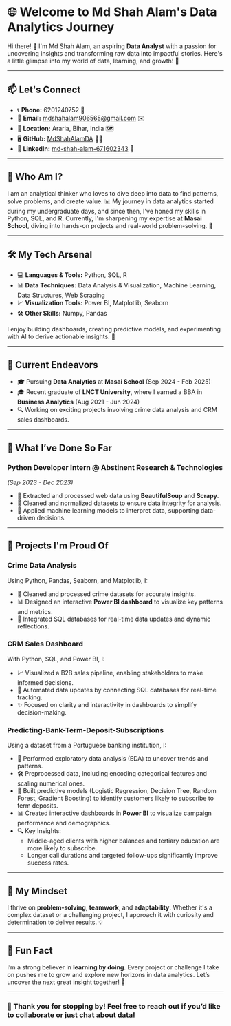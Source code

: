 # 🌐 Welcome to Md Shah Alam's Data Analytics Journey

Hi there! 👋 I'm Md Shah Alam, an aspiring **Data Analyst** with a passion for uncovering insights and transforming raw data into impactful stories. Here's a little glimpse into my world of data, learning, and growth! 🌟

---

## 📫 Let's Connect
- 📞 **Phone:** 6201240752 📱
- 📧 **Email:** [mdshahalam906565@gmail.com](mailto:mdshahalam906565@gmail.com) ✉️
- 📍 **Location:** Araria, Bihar, India 🗺️
- 🖥️ **GitHub:** [MdShahAlamDA](https://github.com/MdShahAlamDA) 🐱‍💻
- 💼 **LinkedIn:** [md-shah-alam-671602343](https://www.linkedin.com/in/md-shah-alam-671602343) 🤝

---

## 🎯 Who Am I?
I am an analytical thinker who loves to dive deep into data to find patterns, solve problems, and create value. 📊 My journey in data analytics started during my undergraduate days, and since then, I've honed my skills in Python, SQL, and R. Currently, I'm sharpening my expertise at **Masai School**, diving into hands-on projects and real-world problem-solving. 🚀

---

## 🛠️ My Tech Arsenal
- 💻 **Languages & Tools:** Python, SQL, R
- 📊 **Data Techniques:** Data Analysis & Visualization, Machine Learning, Data Structures, Web Scraping
- 📈 **Visualization Tools:** Power BI, Matplotlib, Seaborn
- 🛠️ **Other Skills:** Numpy, Pandas

I enjoy building dashboards, creating predictive models, and experimenting with AI to derive actionable insights. 🤖

---

## 🌱 Current Endeavors
- 🎓 Pursuing **Data Analytics** at **Masai School** (Sep 2024 - Feb 2025)
- 🎓 Recent graduate of **LNCT University**, where I earned a BBA in **Business Analytics** (Aug 2021 - Jun 2024)
- 🔍 Working on exciting projects involving crime data analysis and CRM sales dashboards.

---

## 💼 What I’ve Done So Far
### **Python Developer Intern @ Abstinent Research & Technologies**
*(Sep 2023 - Dec 2023)*
- 🔗 Extracted and processed web data using **BeautifulSoup** and **Scrapy**.
- 🧹 Cleaned and normalized datasets to ensure data integrity for analysis.
- 🤖 Applied machine learning models to interpret data, supporting data-driven decisions.

---

## 🚀 Projects I'm Proud Of
### **Crime Data Analysis**
Using Python, Pandas, Seaborn, and Matplotlib, I:
- 🧹 Cleaned and processed crime datasets for accurate insights.
- 📊 Designed an interactive **Power BI dashboard** to visualize key patterns and metrics.
- 🔄 Integrated SQL databases for real-time data updates and dynamic reflections.

### **CRM Sales Dashboard**
With Python, SQL, and Power BI, I:
- 📈 Visualized a B2B sales pipeline, enabling stakeholders to make informed decisions.
- 🔄 Automated data updates by connecting SQL databases for real-time tracking.
- ✨ Focused on clarity and interactivity in dashboards to simplify decision-making.

### **Predicting-Bank-Term-Deposit-Subscriptions**
Using a dataset from a Portuguese banking institution, I:
- 🧹 Performed exploratory data analysis (EDA) to uncover trends and patterns.
- 🛠️ Preprocessed data, including encoding categorical features and scaling numerical ones.
- 🤖 Built predictive models (Logistic Regression, Decision Tree, Random Forest, Gradient Boosting) to identify customers likely to subscribe to term deposits.
- 📊 Created interactive dashboards in **Power BI** to visualize campaign performance and demographics.
- 🔍 Key Insights:
  - Middle-aged clients with higher balances and tertiary education are more likely to subscribe.
  - Longer call durations and targeted follow-ups significantly improve success rates.

---

## 🧠 My Mindset
I thrive on **problem-solving**, **teamwork**, and **adaptability**. Whether it's a complex dataset or a challenging project, I approach it with curiosity and determination to deliver results. 💡

---

## 🌟 Fun Fact
I’m a strong believer in **learning by doing**. Every project or challenge I take on pushes me to grow and explore new horizons in data analytics. Let’s uncover the next great insight together! 🚀

---

### 🙏 Thank you for stopping by! Feel free to reach out if you’d like to collaborate or just chat about data!

